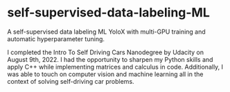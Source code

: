 # self-supervised-data-labeling-ML
A self-supervised data labeling ML YoloX with multi-GPU training and automatic hyperparameter tuning.

I completed the Intro To Self Driving Cars Nanodegree by Udacity on August 9th, 2022. I had the opportunity to sharpen my Python skills and apply C++ while implementing matrices and calculus in code. Additionally, I was able to touch on computer vision and machine learning all in the context of solving self-driving car problems.
